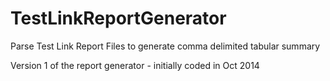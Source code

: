 # TestLinkReportGenerator
Parse Test Link Report Files to generate comma delimited tabular summary

Version 1 of the report generator - initially coded in Oct 2014
